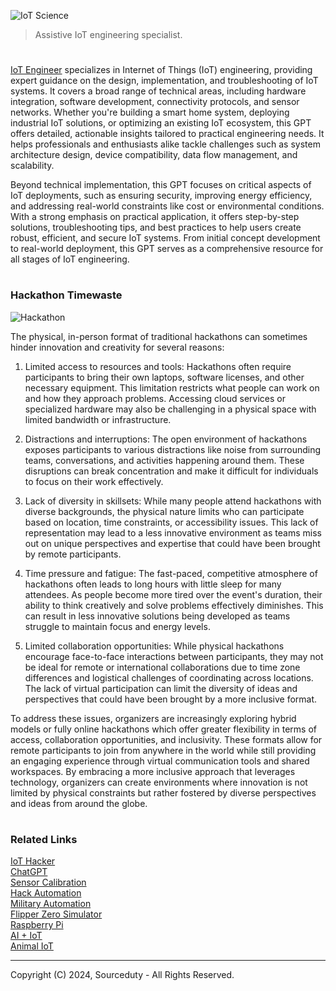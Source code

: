 ![IoT Science](https://github.com/user-attachments/assets/c3fe0fed-ad7b-4124-a331-f7e86c380e74)

> Assistive IoT engineering specialist.
#

[IoT Engineer](https://chatgpt.com/g/g-6736d389b35881909afa90624bb3a6d7-iot-engineer) specializes in Internet of Things (IoT) engineering, providing expert guidance on the design, implementation, and troubleshooting of IoT systems. It covers a broad range of technical areas, including hardware integration, software development, connectivity protocols, and sensor networks. Whether you're building a smart home system, deploying industrial IoT solutions, or optimizing an existing IoT ecosystem, this GPT offers detailed, actionable insights tailored to practical engineering needs. It helps professionals and enthusiasts alike tackle challenges such as system architecture design, device compatibility, data flow management, and scalability.

Beyond technical implementation, this GPT focuses on critical aspects of IoT deployments, such as ensuring security, improving energy efficiency, and addressing real-world constraints like cost or environmental conditions. With a strong emphasis on practical application, it offers step-by-step solutions, troubleshooting tips, and best practices to help users create robust, efficient, and secure IoT systems. From initial concept development to real-world deployment, this GPT serves as a comprehensive resource for all stages of IoT engineering.

#
### Hackathon Timewaste

![Hackathon](https://github.com/user-attachments/assets/e2d78ba2-cad2-4dec-b595-2d967c3280d7)

The physical, in-person format of traditional hackathons can sometimes hinder innovation and creativity for several reasons:

1. Limited access to resources and tools: Hackathons often require participants to bring their own laptops, software licenses, and other necessary equipment. This limitation restricts what people can work on and how they approach problems. Accessing cloud services or specialized hardware may also be challenging in a physical space with limited bandwidth or infrastructure.

2. Distractions and interruptions: The open environment of hackathons exposes participants to various distractions like noise from surrounding teams, conversations, and activities happening around them. These disruptions can break concentration and make it difficult for individuals to focus on their work effectively. 

3. Lack of diversity in skillsets: While many people attend hackathons with diverse backgrounds, the physical nature limits who can participate based on location, time constraints, or accessibility issues. This lack of representation may lead to a less innovative environment as teams miss out on unique perspectives and expertise that could have been brought by remote participants.

4. Time pressure and fatigue: The fast-paced, competitive atmosphere of hackathons often leads to long hours with little sleep for many attendees. As people become more tired over the event's duration, their ability to think creatively and solve problems effectively diminishes. This can result in less innovative solutions being developed as teams struggle to maintain focus and energy levels.

5. Limited collaboration opportunities: While physical hackathons encourage face-to-face interactions between participants, they may not be ideal for remote or international collaborations due to time zone differences and logistical challenges of coordinating across locations. The lack of virtual participation can limit the diversity of ideas and perspectives that could have been brought by a more inclusive format.

To address these issues, organizers are increasingly exploring hybrid models or fully online hackathons which offer greater flexibility in terms of access, collaboration opportunities, and inclusivity. These formats allow for remote participants to join from anywhere in the world while still providing an engaging experience through virtual communication tools and shared workspaces. By embracing a more inclusive approach that leverages technology, organizers can create environments where innovation is not limited by physical constraints but rather fostered by diverse perspectives and ideas from around the globe.

#
### Related Links

[IoT Hacker](https://github.com/sourceduty/IoT_Hacker)
<br>
[ChatGPT](https://github.com/sourceduty/ChatGPT)
<br>
[Sensor Calibration](https://github.com/sourceduty/Sensor_Calibration)
<br>
[Hack Automation](https://github.com/sourceduty/Hack_Automation)
<br>
[Military Automation](https://github.com/sourceduty/Military_Automation)
<br>
[Flipper Zero Simulator](https://github.com/sourceduty/Flipper_Zero_Simulator)
<br>
[Raspberry Pi](https://github.com/sourceduty/Raspberry_Pi)
<br>
[AI + IoT](https://github.com/sourceduty/AI_IoT)
<br>
[Animal IoT](https://github.com/sourceduty/Animal_IoT)

***
Copyright (C) 2024, Sourceduty - All Rights Reserved.
